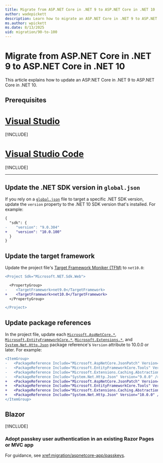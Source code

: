 ```yaml
---
title: Migrate from ASP.NET Core in .NET 9 to ASP.NET Core in .NET 10
author: wadepickett
description: Learn how to migrate an ASP.NET Core in .NET 9 to ASP.NET Core in .NET 10.
ms.author: wpickett
ms.date: 8/13/2025
uid: migration/90-to-100
---
```

# Migrate from ASP.NET Core in .NET 9 to ASP.NET Core in .NET 10

<!-- New content should be added to the includes files in the '90-to-100' folder. This will help prevent merge conflicts in this file. -->

This article explains how to update an ASP.NET Core in .NET 9 to ASP.NET Core in .NET 10.

## Prerequisites

<!-- NOTE: The prereqs INCLUDES files have are in a poor state these days. I've opened 
           https://github.com/dotnet/AspNetCore.Docs/issues/35937 to work on them. 
           For now, we'll use what's available. 
           
           I'll remove this remark before merging the passkeys PR. -->

# [Visual Studio](#tab/visual-studio)

[!INCLUDE[](~/includes/net-prereqs-vs-10-latest.md)]

# [Visual Studio Code](#tab/visual-studio-code)

[!INCLUDE[](~/includes/net-prereqs-vsc-10.0.md)]

---

## Update the .NET SDK version in `global.json`

If you rely on a [`global.json`](/dotnet/core/tools/global-json) file to target a specific .NET SDK version, update the `version` property to the .NET 10 SDK version that's installed. For example:

```diff
{
  "sdk": {
-    "version": "9.0.304"
+    "version": "10.0.100"
  }
}
```

## Update the target framework

Update the project file's [Target Framework Moniker (TFM)](/dotnet/standard/frameworks) to `net10.0`:

```diff
<Project Sdk="Microsoft.NET.Sdk.Web">

  <PropertyGroup>
-    <TargetFramework>net9.0</TargetFramework>
+    <TargetFramework>net10.0</TargetFramework>
  </PropertyGroup>

</Project>
```

## Update package references

In the project file, update each [`Microsoft.AspNetCore.*`](https://www.nuget.org/packages?q=Microsoft.AspNetCore.*), [`Microsoft.EntityFrameworkCore.*`](https://www.nuget.org/packages?q=Microsoft.EntityFrameworkCore.*), [`Microsoft.Extensions.*`](https://www.nuget.org/packages?q=Microsoft.Extensions.*), and [`System.Net.Http.Json`](https://www.nuget.org/packages/System.Net.Http.Json) package reference's `Version` attribute to 10.0.0 or later. For example:

```diff
<ItemGroup>
-   <PackageReference Include="Microsoft.AspNetCore.JsonPatch" Version="9.0.0" />
-   <PackageReference Include="Microsoft.EntityFrameworkCore.Tools" Version="9.0.0" />
-   <PackageReference Include="Microsoft.Extensions.Caching.Abstractions" Version="9.0.0" />
-   <PackageReference Include="System.Net.Http.Json" Version="9.0.0" />
+   <PackageReference Include="Microsoft.AspNetCore.JsonPatch" Version="10.0.0" />
+   <PackageReference Include="Microsoft.EntityFrameworkCore.Tools" Version="10.0.0" />
+   <PackageReference Include="Microsoft.Extensions.Caching.Abstractions" Version="10.0.0" />
+   <PackageReference Include="System.Net.Http.Json" Version="10.0.0" />
</ItemGroup>
```

## Blazor

[!INCLUDE[](~/migration/90-to-100/includes/blazor.md)]

### Adopt passkey user authentication in an existing Razor Pages or MVC app

For guidance, see <xref:migration/aspnetcore-app/passkeys>.

